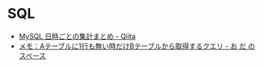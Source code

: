 # SQL

- [MySQL 日時ごとの集計まとめ - Qiita](https://qiita.com/yakatsuka/items/2906011803500ebd4390)
- [メモ：Aテーブルに1行も無い時だけBテーブルから取得するクエリ - お だ のスペース](https://odashinsuke.hatenablog.com/entry/2020/06/22/183628)
